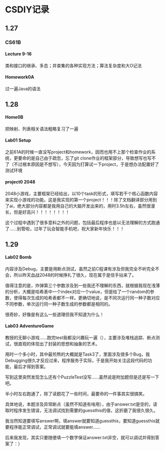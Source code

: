 # CSDIY记录
## 1.27
### CS61B 
####  Lecture 9-16
类和接口的继承、多态；并查集的各种实现方法；算法复杂度和大O记法
#### Homework0A
过一遍Java的语法
## 1.28
#### Home0B
把映射、列表相关语法粗略复习了一遍
#### Lab01 Setup
之前61A的时候一直没写project和homework，因而也用不上那个检查作业的系统，更要命的是自己由于疏忽，忘了git clone作业的框架部分，导致想写也写不了（不过根本原因是不想写），今天因为打算试一下project，于是想办法配置好了测试环境
####  project0 2048
2048小游戏，主要框架已经给出，以10个task的形式，填写若干个核心函数内容来实现小游戏的功能。这是我实现的第一个project！！！除了文档翻译部分用到了ai，绝大部分内容都是我用自己的大脑开发出来的，用时3.5h左右，虽然很漫长，但是好高兴！！！！！！！！

这个过程中遇到了很多意料之外的问题，包括最后程序也是以无法理解的方式跑通了……别管啦，过年了玩会智能手机吧，祝大家新年快乐！！！
## 1.29
#### Lab02 Bomb
内容涉及Debug，主要是用断点测试，虽然之前C程课有涉及但我完全不听完全不会，所以昨天血战2048的时候挣扎了很久，现在属于是信手拈来了。

值得注意的是，炸弹第三个参数涉及到一些我还不理解的东西，就根据我现在浅薄的分析，大概是哈希表中一个index对应一个value，但是给了一个random的参数，使得每次生成的哈希表都不一样。更确切地说，是不同次运行同一种子数对应不同参数，单次运行同一种子数生成的参数都是相同的。

很奇妙，好像是有这么一些道理但我不知道为什么！
#### Lab03 AdventureGame
教授的无聊小游戏……跑完test我都没兴趣玩一遍（），主要涉及堆栈追踪、断点测试，很直观的体现出了封装的思想和抽象的艺术。

用时一个多小时，其中最煎熬的大概就是Task3了，里面涉及很多个Bug，我Debugging很久才反应过来，程序服务于实际，于是我开始关注这段代码的功能，最后才得到答案。

写到这里突然发现怎么还有个PuzzleTest没写……虽然说是附加题但是还是写一下吧。

半小时左右跑通了，除了读题花了一些时间，最要命的一件事其实很搞笑。

具体地说，本题涉及异常断点（虽然不知道有啥用），由于answer.txt是空的，读取时程序发生错误，无法调试找到需要的guessthis的值，这折磨了我很久很久。

我当然知道要填写answer啊，填answer就要知道guessthis，要知道guessthis就要程序能正常调试，正常调试就要能填answer……

后来我发现，其实只要随便填一个数字保证answer.txt非空，就可以调试并得到答案了：）